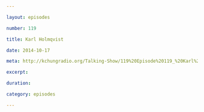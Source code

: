 ```yaml
---

layout: episodes

number: 119

title: Karl Holmqvist

date: 2014-10-17

meta: http://kchungradio.org/Talking-Show/119%20Episode%20119_%20Karl%20Holmqvist.mp3

excerpt: 

duration: 

category: episodes

---
```


